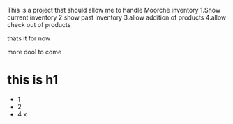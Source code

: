 This is a project that should allow me
to handle Moorche inventory
1.Show current inventory
2.show past inventory
3.allow addition of products
4.allow check out of products

thats it for now

more dool to come

<html>
<h1> this is h1</h1>
</html>

* 1
* 2
* 4 x
